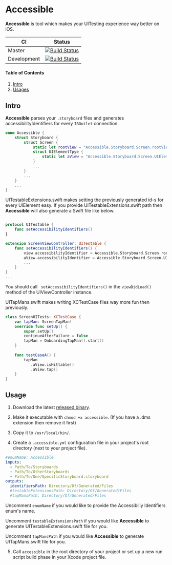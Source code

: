 
# Accessible
**Accessible** is tool which makes your UITesting experience way better on iOS.

|CI  |Status  |
|--|--|
| Master |  [![Build Status](https://travis-ci.org/ngergo100/Accessible.svg?branch=master)](https://travis-ci.org/ngergo100/Accessible)|
| Development | [![Build Status](https://travis-ci.org/ngergo100/Accessible.svg?branch=development)](https://travis-ci.org/ngergo100/Accessible)|
#### Table of Contents
1. [Intro](#intro)
2. [Usages](#usage)
## Intro <a name="intro"></a>
**Accessible** parses your `.storyboard` files and generates accessibilityIdentifiers for every `IBOutlet` connection.
```swift
enum Accessible {
    struct Storyboard {
        struct Screen { 
            static let rootView = "Accessible.Storyboard.Screen.rootView"
            struct UIElementTpye {
                static let aView = "Accessible.Storyboard.Screen.UIElementTpye.aView"
            }
            ...
        }
        ...
    }
    ...
}
```
UITestableExtensions.swift makes setting the previously generated id-s for every UIElement easy.
If you provide UITestableExtensions.swift path then **Accessible** will also generate a Swift file like below.
```swift

protocol UITestable {
    func setAccessibilityIdentifiers()
}

extension ScreenViewController: UITestable {
    func setAccessibilityIdentifiers() {
        view.accessibilityIdentifier = Accessible.Storyboard.Screen.rootView
        aView.accessibilityIdentifier = Accessible.Storyboard.Screen.UIElementTpye.aView
        ...
    } 
}
...
```
You should call ``` setAccessibilityIdentifiers()``` in the ```viewDidLoad()``` method of the UIViewController instance.

UITapMans.swift makes writing XCTestCase files way more fun then previously. 
```swift
class ScreenUITests: XCTestCase {
    var tapMan: ScreenTapMan!
    override func setUp() {
        super.setUp()
        continueAfterFailure = false
        tapMan = OnboardingTapMan().start()
    }
  
    func testCaseA() {
        tapMan
           .aView.isHittable()
           .aView.tap()
    }
}
```

## Usage <a name="usage"></a>

1. Download the latest [released binary](https://github.com/ngergo100/Accessible/releases/download/0.0.1/accessible).
2. Make it executable with `chmod +x accessible`. (If you have a .dms extension then remove it first)
3. Copy it to `/usr/local/bin/`.

4. Create a `.accessible.yml` configuration file in your project's root directory (next to your project file).
```yaml
#enumName: Accessible
inputs: 
  - Path/To/Storyboards
  - Path/To/OtherStoryboards
  - Path/To/One/SpecificStoryboard.storyboard
outputs:
  identifiersPath: Directory/Of/Generated/Files
  #testableExtensionsPath: Directory/Of/Generated/Files
  #tapMansPath: Directory/Of/Generated/Files
```

Uncomment `enumName` if you would like to provide the Accessibiliy Identifiers enum's name.

Uncomment `testableExtensionsPath` if you would like **Accessible** to generate UITestableExtensions.swift file for you.

Uncomment `tapMansPath` if you would like **Accessible** to generate UITapMans.swift file for you.

5. Call `accessible` in the root directory of your project or set up a new run script build phase in your Xcode project file.
